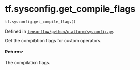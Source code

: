 <div itemscope itemtype="http://developers.google.com/ReferenceObject">
<meta itemprop="name" content="tf.sysconfig.get_compile_flags" />
<meta itemprop="path" content="Stable" />
</div>

# tf.sysconfig.get_compile_flags

``` python
tf.sysconfig.get_compile_flags()
```



Defined in [`tensorflow/python/platform/sysconfig.py`](https://www.tensorflow.org/code/tensorflow/python/platform/sysconfig.py).

Get the compilation flags for custom operators.

#### Returns:

The compilation flags.